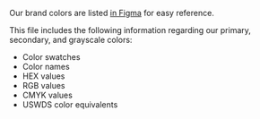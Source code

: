 Our brand colors are listed [in Figma](https://www.figma.com/file/Otn3wXzeK52f7gld41ZWIX/CivicActions-Brand-Library?type=design&node-id=0%3A6&mode=design&t=56C3QYwwGPLG4uRe-1) for easy reference.

This file includes the following information regarding our primary, secondary, and grayscale colors:

- Color swatches
- Color names
- HEX values
- RGB values
- CMYK values
- USWDS color equivalents
